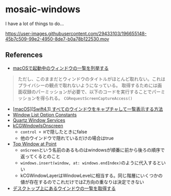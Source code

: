 # mosaic-windows
I have a lot of things to do...

https://user-images.githubusercontent.com/29433103/196655148-45b7c509-99e2-4950-8de7-b0a78b122530.mov

## References

- [macOSで起動中のウィンドウの一覧を列挙する](https://iseebi.hatenablog.com/entry/2022/03/06/221634)

>ただし、このままだとウィンドウのタイトルがほとんど取れない。これはプライバシーの観点で取れないようになっている。
> 取得するためには画面収録のパーミッションが必要で、以下のコードを実行することでパーミッションを得られる。
>`CGRequestScreenCaptureAccess()`

- [\[macOS\]\[Swift4\.1\] すべてのウインドウをキャプチャして一覧表示する方法](https://qiita.com/a_jike/items/eaa93e688e278f0a8a7b)
- [Window List Option Constants](https://developer.apple.com/documentation/coregraphics/quartz_window_services/window_list_option_constants)
- [Quartz Window Services](https://developer.apple.com/documentation/coregraphics/quartz_window_services)
- [kCGWindowIsOnscreen](https://developer.apple.com/documentation/coregraphics/kcgwindowisonscreen)
    - `control + H`で隠したときにfalse
    - 他のウインドウで隠れているだけの場合はtrue
- [Top Window at Point](https://developer.apple.com/forums/thread/19003)
    - `onScreen`という名前のあるものはwindowsが順番に前から後ろの順序で返ってくるとのこと
    - `windows.insert(window, at: windows.endIndex)`のように代入するといい
    - kCGWindowLayerはWindowLevelに相当する。同じ階層にいくつかの値が存在するのでこれだけではZ方向の重なりは決定できない
- [デスクトップ上にあるウインドウの一覧を取得する](https://qiita.com/usagimaru/items/6ffd09c5b27042281108#105%E4%BB%A5%E9%99%8D%E3%81%A7%E3%81%AF%E3%82%A6%E3%82%A4%E3%83%B3%E3%83%89%E3%82%A6%E3%83%AA%E3%82%B9%E3%83%88%E3%81%B8%E3%81%AE%E3%82%A2%E3%82%AF%E3%82%BB%E3%82%B9%E3%81%8C%E7%B0%A1%E5%8D%98%E3%81%AB%E3%81%A7%E3%81%8D%E3%82%8B)
